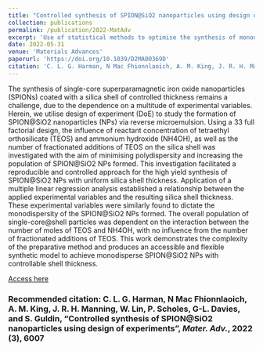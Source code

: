 ```yaml
---
title: "Controlled synthesis of SPION@SiO2 nanoparticles using design of experiments"
collection: publications
permalink: /publication/2022-MatAdv
excerpt: 'Use of statistical methods to optimise the synthesis of monodisperse core-shell iron oxide-silica nanoparticles.'
date: 2022-05-31
venue: 'Materials Advances'
paperurl: 'https://doi.org/10.1039/D2MA00369D'
citation: 'C. L. G. Harman, N Mac Fhionnlaoich, A. M. King, J. R. H. Manning, W. Lin, P. Scholes, G-L. Davies, and S. Guldin, “Controlled synthesis of SPION@SiO2 nanoparticles using design of experiments”, Mater. Adv., 2022 (3), 6007'
---
```

The synthesis of single-core superparamagnetic iron oxide nanoparticles (SPIONs) coated with a silica shell of controlled thickness remains a challenge, due to the dependence on a multitude of experimental variables. Herein, we utilise design of experiment (DoE) to study the formation of SPION@SiO2 nanoparticles (NPs) via reverse microemulsion. Using a 33 full factorial design, the influence of reactant concentration of tetraethyl orthosilicate (TEOS) and ammonium hydroxide (NH4OH), as well as the number of fractionated additions of TEOS on the silica shell was investigated with the aim of minimising polydispersity and increasing the population of SPION@SiO2 NPs formed. This investigation facilitated a reproducible and controlled approach for the high yield synthesis of SPION@SiO2 NPs with uniform silica shell thickness. Application of a multiple linear regression analysis established a relationship between the applied experimental variables and the resulting silica shell thickness. These experimental variables were similarly found to dictate the monodispersity of the SPION@SiO2 NPs formed. The overall population of single-core@shell particles was dependent on the interaction between the number of moles of TEOS and NH4OH, with no influence from the number of fractionated additions of TEOS. This work demonstrates the complexity of the preparative method and produces an accessible and flexible synthetic model to achieve monodisperse SPION@SiO2 NPs with controllable shell thickness.

[Access here](https://doi.org/10.1039/D2MA00369D)

### Recommended citation: C. L. G. Harman, N Mac Fhionnlaoich, A. M. King, J. R. H. Manning, W. Lin, P. Scholes, G-L. Davies, and S. Guldin, “Controlled synthesis of SPION@SiO2 nanoparticles using design of experiments”, _Mater. Adv._, 2022 (**3**), 6007
